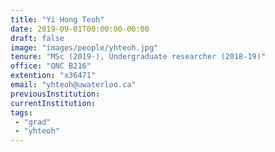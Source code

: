 ```yaml
---
title: "Yi Hong Teoh"
date: 2019-09-01T00:00:00-00:00
draft: false
image: "images/people/yhteoh.jpg"
tenure: "MSc (2019-), Undergraduate researcher (2018-19)" 
office: "QNC B216"
extention: "x36471"
email: "yhteoh@uwaterloo.ca"
previousInstitution: 
currentInstitution: 
tags:
 - "grad"
 - "yhteoh"
---
```





